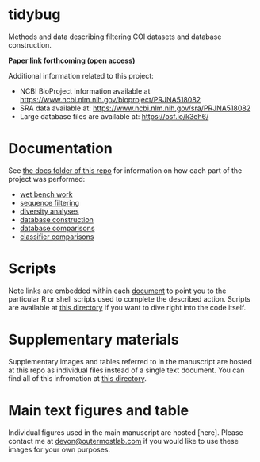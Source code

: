 # tidybug
Methods and data describing filtering COI datasets and database construction.

**Paper link forthcoming (open access)**

Additional information related to this project:
- NCBI BioProject information available at  https://www.ncbi.nlm.nih.gov/bioproject/PRJNA518082
- SRA data available at: https://www.ncbi.nlm.nih.gov/sra/PRJNA518082
- Large database files are available at: https://osf.io/k3eh6/

# Documentation
See [the docs folder of this repo](https://github.com/devonorourke/tidybug/tree/master/docs) for information on how each part of the project was performed:
  - [wet bench work](https://github.com/devonorourke/tidybug/blob/master/docs/wetbench_workflow.md)
  - [sequence filtering](https://github.com/devonorourke/tidybug/blob/master/docs/sequence_filtering.md)
  - [diversity analyses](https://github.com/devonorourke/tidybug/blob/master/docs/sequence_and_diversity_analyses.md)
  - [database construction](https://github.com/devonorourke/tidybug/blob/master/docs/database_construction.md)
  - [database comparisons](https://github.com/devonorourke/tidybug/blob/master/docs/database_analyses.md)
  - [classifier comparisons](https://github.com/devonorourke/tidybug/blob/master/docs/classification_analyses.md)
  
# Scripts
Note links are embedded within each [document](https://github.com/devonorourke/tidybug/tree/master/docs) to point you to the particular R or shell scripts used to complete the described action. Scripts are available at [this directory](https://github.com/devonorourke/tidybug/tree/master/scripts) if you want to dive right into the code itself.

# Supplementary materials
Supplementary images and tables referred to in the manuscript are hosted at this repo as individual files instead of a single text document. You can find all of this infromation at [this directory](https://github.com/devonorourke/tidybug/tree/master/SupplementaryFiguresTables).

# Main text figures and table
Individual figures used in the main manuscript are hosted [here]. Please contact me at devon@outermostlab.com if you would like to use these images for your own purposes.
